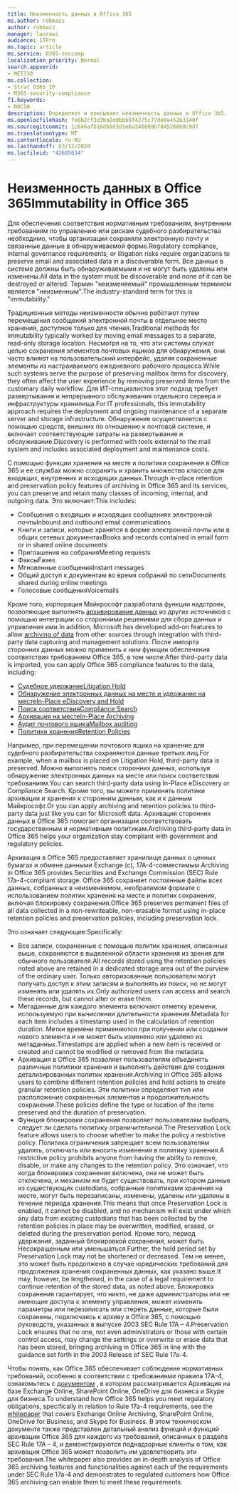 ```yaml
---
title: Неизменность данных в Office 365
ms.author: robmazz
author: robmazz
manager: laurawi
audience: ITPro
ms.topic: article
ms.service: O365-seccomp
localization_priority: Normal
search.appverid:
- MET150
ms.collection:
- Strat_O365_IP
- M365-security-compliance
f1.keywords:
- NOCSH
description: Определяет и описывает неизменность данных в Office 365.
ms.openlocfilehash: fe6b2cf3d3ba2e0bb69f4275c77de0a452b3140f
ms.sourcegitcommit: 1c646afb10db9d3d1e6a346089b7845268b0c9d7
ms.translationtype: MT
ms.contentlocale: ru-RU
ms.lasthandoff: 03/12/2020
ms.locfileid: "42605634"
---
```

# <a name="immutability-in-office-365"></a><span data-ttu-id="3d082-103">Неизменность данных в Office 365</span><span class="sxs-lookup"><span data-stu-id="3d082-103">Immutability in Office 365</span></span>

<span data-ttu-id="3d082-104">Для обеспечения соответствия нормативным требованиям, внутренним требованиям по управлению или рискам судебного разбирательства необходимо, чтобы организации сохраняли электронную почту и связанные данные в обнаруживаемой форме.</span><span class="sxs-lookup"><span data-stu-id="3d082-104">Regulatory compliance, internal governance requirements, or litigation risks require organizations to preserve email and associated data in a discoverable form.</span></span> <span data-ttu-id="3d082-105">Все данные в системе должны быть обнаруживаемыми и не могут быть удалены или изменены.</span><span class="sxs-lookup"><span data-stu-id="3d082-105">All data in the system must be discoverable and none of it can be destroyed or altered.</span></span> <span data-ttu-id="3d082-106">Термин "неизменяемый" промышленным термином является "неизменным".</span><span class="sxs-lookup"><span data-stu-id="3d082-106">The industry-standard term for this is "immutability."</span></span>

<span data-ttu-id="3d082-107">Традиционные методы неизменности обычно работают путем перемещения сообщений электронной почты в отдельное место хранения, доступное только для чтения.</span><span class="sxs-lookup"><span data-stu-id="3d082-107">Traditional methods for immutability typically worked by moving email messages to a separate, read-only storage location.</span></span> <span data-ttu-id="3d082-108">Несмотря на то, что эти системы служат целью сохранения элементов почтовых ящиков для обнаружения, они часто влияют на пользовательский интерфейс, удаляя сохраненные элементы из настраиваемого ежедневного рабочего процесса.</span><span class="sxs-lookup"><span data-stu-id="3d082-108">While such systems serve the purpose of preserving mailbox items for discovery, they often affect the user experience by removing preserved items from the customary daily workflow.</span></span> <span data-ttu-id="3d082-109">Для ИТ-специалистов этот подход требует развертывания и непрерывного обслуживания отдельного сервера и инфраструктуры хранилища.</span><span class="sxs-lookup"><span data-stu-id="3d082-109">For IT professionals, this immutability approach requires the deployment and ongoing maintenance of a separate server and storage infrastructure.</span></span> <span data-ttu-id="3d082-110">Обнаружение осуществляется с помощью средств, внешних по отношению к почтовой системе, и включает соответствующие затраты на развертывание и обслуживание.</span><span class="sxs-lookup"><span data-stu-id="3d082-110">Discovery is performed with tools external to the mail system and includes associated deployment and maintenance costs.</span></span>

<span data-ttu-id="3d082-111">С помощью функции хранения на месте и политики сохранения в Office 365 и ее службах можно сохранять и хранить множество классов для входящих, внутренних и исходящих данных.</span><span class="sxs-lookup"><span data-stu-id="3d082-111">Through in-place retention and preservation policy features of archiving in Office 365 and its services, you can preserve and retain many classes of incoming, internal, and outgoing data.</span></span> <span data-ttu-id="3d082-112">Это включает:</span><span class="sxs-lookup"><span data-stu-id="3d082-112">This includes:</span></span>

- <span data-ttu-id="3d082-113">Сообщения о входящих и исходящих сообщениях электронной почты</span><span class="sxs-lookup"><span data-stu-id="3d082-113">Inbound and outbound email communications</span></span>
- <span data-ttu-id="3d082-114">Книги и записи, которые хранятся в форме электронной почты или в общих сетевых документах</span><span class="sxs-lookup"><span data-stu-id="3d082-114">Books and records contained in email form or in shared online documents</span></span>
- <span data-ttu-id="3d082-115">Приглашения на собрания</span><span class="sxs-lookup"><span data-stu-id="3d082-115">Meeting requests</span></span>
- <span data-ttu-id="3d082-116">Факсы</span><span class="sxs-lookup"><span data-stu-id="3d082-116">Faxes</span></span>
- <span data-ttu-id="3d082-117">Мгновенные сообщения</span><span class="sxs-lookup"><span data-stu-id="3d082-117">Instant messages</span></span>
- <span data-ttu-id="3d082-118">Общий доступ к документам во время собраний по сети</span><span class="sxs-lookup"><span data-stu-id="3d082-118">Documents shared during online meetings</span></span>
- <span data-ttu-id="3d082-119">Голосовые сообщения</span><span class="sxs-lookup"><span data-stu-id="3d082-119">Voicemails</span></span>

<span data-ttu-id="3d082-120">Кроме того, корпорация Майкрософт разработала функции надстроек, позволяющие выполнять [архивирование данных](https://support.office.com/article/Archiving-third-party-data-in-Office-365-0ce338d5-3666-4a18-86ab-c6910ff408cc) из других источников с помощью интеграции со сторонними решениями для сбора данных и управления ими.</span><span class="sxs-lookup"><span data-stu-id="3d082-120">In addition, Microsoft has developed add-on features to allow [archiving of data](https://support.office.com/article/Archiving-third-party-data-in-Office-365-0ce338d5-3666-4a18-86ab-c6910ff408cc) from other sources through integration with third-party data capturing and management solutions.</span></span> <span data-ttu-id="3d082-121">После импорта сторонних данных можно применить к ним функции обеспечения соответствия требованиям Office 365, в том числе:</span><span class="sxs-lookup"><span data-stu-id="3d082-121">After third-party data is imported, you can apply Office 365 compliance features to the data, including:</span></span>

- [<span data-ttu-id="3d082-122">Судебное удержание</span><span class="sxs-lookup"><span data-stu-id="3d082-122">Litigation Hold</span></span>](https://docs.microsoft.com/microsoft-365/compliance/create-a-litigation-hold)
- [<span data-ttu-id="3d082-123">Обнаружение электронных данных на месте и удержание на месте</span><span class="sxs-lookup"><span data-stu-id="3d082-123">In-Place eDiscovery and Hold</span></span>](https://docs.microsoft.com/microsoft-365/compliance/manage-legal-investigations)
- [<span data-ttu-id="3d082-124">Поиск соответствия</span><span class="sxs-lookup"><span data-stu-id="3d082-124">Compliance Search</span></span>](https://docs.microsoft.com/microsoft-365/compliance/search-for-content)
- [<span data-ttu-id="3d082-125">Архивация на месте</span><span class="sxs-lookup"><span data-stu-id="3d082-125">In-Place Archiving</span></span>](https://docs.microsoft.com/microsoft-365/compliance/enable-archive-mailboxes)
- [<span data-ttu-id="3d082-126">Аудит почтового ящика</span><span class="sxs-lookup"><span data-stu-id="3d082-126">Mailbox auditing</span></span>](https://docs.microsoft.com/microsoft-365/compliance/enable-mailbox-auditing)
- [<span data-ttu-id="3d082-127">Политики хранения</span><span class="sxs-lookup"><span data-stu-id="3d082-127">Retention Policies</span></span>](https://docs.microsoft.com/microsoft-365/compliance/retention-policies)

<span data-ttu-id="3d082-128">Например, при перемещении почтового ящика на хранение для судебного разбирательства сохраняются данные третьих лиц.</span><span class="sxs-lookup"><span data-stu-id="3d082-128">For example, when a mailbox is placed on Litigation Hold, third-party data is preserved.</span></span> <span data-ttu-id="3d082-129">Можно выполнять поиск сторонних данных, используя обнаружение электронных данных на месте или поиск соответствия требованиям.</span><span class="sxs-lookup"><span data-stu-id="3d082-129">You can search third-party data using In-Place eDiscovery or Compliance Search.</span></span> <span data-ttu-id="3d082-130">Кроме того, вы можете применять политики архивации и хранения к сторонним данным, как и к данным Майкрософт.</span><span class="sxs-lookup"><span data-stu-id="3d082-130">Or you can apply archiving and retention policies to third-party data just like you can for Microsoft data.</span></span> <span data-ttu-id="3d082-131">Архивация сторонних данных в Office 365 помогает организации соответствовать государственным и нормативным политикам.</span><span class="sxs-lookup"><span data-stu-id="3d082-131">Archiving third-party data in Office 365 helps your organization stay compliant with government and regulatory policies.</span></span>

<span data-ttu-id="3d082-132">Архивация в Office 365 предоставляет хранилище данных о ценных бумагах и обмене данными Exchange (с), 17A-4-совместимым.</span><span class="sxs-lookup"><span data-stu-id="3d082-132">Archiving in Office 365 provides Securities and Exchange Commission (SEC) Rule 17a-4-compliant storage.</span></span> <span data-ttu-id="3d082-133">Office 365 сохраняет постоянные файлы всех данных, собранных в неизменяемом, необратимом формате с использованием политик хранения на месте и политик сохранения, включая блокировку сохранения.</span><span class="sxs-lookup"><span data-stu-id="3d082-133">Office 365 preserves permanent files of all data collected in a non-rewriteable, non-erasable format using in-place retention policies and preservation policies, including preservation lock.</span></span>

<span data-ttu-id="3d082-134">Это означает следующее:</span><span class="sxs-lookup"><span data-stu-id="3d082-134">Specifically:</span></span>

- <span data-ttu-id="3d082-135">Все записи, сохраненные с помощью политик хранения, описанных выше, сохраняются в выделенной области хранения из зрения для обычного пользователя.</span><span class="sxs-lookup"><span data-stu-id="3d082-135">All records stored using the retention policies noted above are retained in a dedicated storage area out of the purview of the ordinary user.</span></span> <span data-ttu-id="3d082-136">Только авторизованные пользователи могут получать доступ к этим записям и выполнять их поиск, но не могут изменять или удалять их.</span><span class="sxs-lookup"><span data-stu-id="3d082-136">Only authorized users can access and search these records, but cannot alter or erase them.</span></span>
- <span data-ttu-id="3d082-137">Метаданные для каждого элемента включают отметку времени, используемую при вычислении длительности хранения.</span><span class="sxs-lookup"><span data-stu-id="3d082-137">Metadata for each item includes a timestamp used in the calculation of retention duration.</span></span> <span data-ttu-id="3d082-138">Метки времени применяются при получении или создании нового элемента и не может быть изменено или удалено из метаданных.</span><span class="sxs-lookup"><span data-stu-id="3d082-138">Timestamps are applied when a new item is received or created and cannot be modified or removed from the metadata.</span></span>
- <span data-ttu-id="3d082-139">Архивация в Office 365 позволяет пользователям объединять различные политики хранения и выполнять действия для создания детализированных политик хранения.</span><span class="sxs-lookup"><span data-stu-id="3d082-139">Archiving in Office 365 allows users to combine different retention policies and hold actions to create granular retention policies.</span></span> <span data-ttu-id="3d082-140">Эти политики определяют тип или расположение сохраненных элементов и продолжительность сохранения.</span><span class="sxs-lookup"><span data-stu-id="3d082-140">These policies define the type or location of the items preserved and the duration of preservation.</span></span>
- <span data-ttu-id="3d082-141">Функция блокировки сохранения позволяет пользователям выбрать, следует ли сделать политику ограничительной.</span><span class="sxs-lookup"><span data-stu-id="3d082-141">The Preservation Lock feature allows users to choose whether to make the policy a restrictive policy.</span></span> <span data-ttu-id="3d082-142">Политика ограничения запрещает всем пользователям удалять, отключать или вносить изменения в политику хранения.</span><span class="sxs-lookup"><span data-stu-id="3d082-142">A restrictive policy prohibits anyone from having the ability to remove, disable, or make any changes to the retention policy.</span></span> <span data-ttu-id="3d082-143">Это означает, что когда блокировка сохранения включена, она не может быть отключена, и механизм не будет существовать, при котором данные из существующих custodians, собранные политиками хранения на месте, могут быть перезаписаны, изменены, удалены или удалены в течение периода хранения.</span><span class="sxs-lookup"><span data-stu-id="3d082-143">This means that once Preservation Lock is enabled, it cannot be disabled, and no mechanism will exist under which any data from existing custodians that has been collected by the retention policies in place may be overwritten, modified, erased, or deleted during the preservation period.</span></span> <span data-ttu-id="3d082-144">Кроме того, период удержания, заданный блокировкой сохранения, может быть Несокращенным или уменьшаться.</span><span class="sxs-lookup"><span data-stu-id="3d082-144">Further, the hold period set by Preservation Lock may not be shortened or decreased.</span></span> <span data-ttu-id="3d082-145">Тем не менее, это может быть продолжено в случае юридических требований для продолжения хранения сохраненных данных, как указано выше.</span><span class="sxs-lookup"><span data-stu-id="3d082-145">It may, however, be lengthened, in the case of a legal requirement to continue retention of the stored data, as noted above.</span></span> <span data-ttu-id="3d082-146">Блокировка сохранения гарантирует, что никто, не даже администраторы или не имеющие доступа к элементу управления, может изменить параметры или перезаписать или стереть данные, которые были сохранены, подключаясь к архиву в Office 365, с помощью руководств, указанных в выпуске 2003 SEC Rule 17A – 4.</span><span class="sxs-lookup"><span data-stu-id="3d082-146">Preservation Lock ensures that no one, not even administrators or those with certain control access, may change the settings or overwrite or erase data that has been stored, bringing archiving in Office 365 in line with the guidance set forth in the 2003 Release of SEC Rule 17a-4.</span></span>

<span data-ttu-id="3d082-147">Чтобы понять, как Office 365 обеспечивает соблюдение нормативных требований, особенно в соответствии с требованиями правила 17A-4, ознакомьтесь с [документом](https://www.microsoft.com/microsoft-365/blog/wp-content/uploads/2015/11/Microsoft-EOA-White-Paper.pdf) , в котором рассматривается Архивация на базе Exchange Online, SharePoint Online, OneDrive для бизнеса и Skype для бизнеса.</span><span class="sxs-lookup"><span data-stu-id="3d082-147">To understand how Office 365 helps you meet regulatory obligations, specifically in relation to Rule 17a-4 requirements, see the [whitepaper](https://www.microsoft.com/microsoft-365/blog/wp-content/uploads/2015/11/Microsoft-EOA-White-Paper.pdf) that covers Exchange Online Archiving, SharePoint Online, OneDrive for Business, and Skype for Business.</span></span> <span data-ttu-id="3d082-148">В этом техническом документе также представлен детальный анализ функций и функций архивации Office 365 для каждого из требований, описанных в разделе SEC Rule 17A – 4, и демонстрируются поднадзорные клиенты о том, как архивация Office 365 может позволить им удовлетворить эти требования.</span><span class="sxs-lookup"><span data-stu-id="3d082-148">The whitepaper also provides an in-depth analysis of Office 365 archiving features and functionalities against each of the requirements under SEC Rule 17a-4 and demonstrates to regulated customers how Office 365 archiving can enable them to meet these requirements.</span></span>

